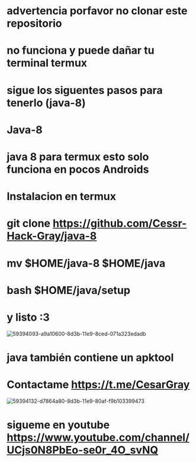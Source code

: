 # advertencia porfavor no clonar este repositorio
# no funciona y puede dañar tu terminal termux 
# sigue los siguentes pasos para tenerlo (java-8)
# Java-8
# java 8 para termux esto solo funciona en pocos Androids
# Instalacion en termux
# git clone https://github.com/Cessr-Hack-Gray/java-8
# mv $HOME/java-8 $HOME/java
# bash $HOME/java/setup
# y listo :3
![59394093-a9a10600-8d3b-11e9-8ced-071a323edadb](https://user-images.githubusercontent.com/46208706/59619384-a2854980-90e7-11e9-9735-a42a1184b2e2.png)
# java también contiene un apktool 
# Contactame https://t.me/CesarGray
![59394132-d7864a80-8d3b-11e9-80af-f9b103399473](https://user-images.githubusercontent.com/46208706/59619392-a6b16700-90e7-11e9-8ae9-6f4d0dfb4d02.png)
# sigueme en youtube https://www.youtube.com/channel/UCjs0N8PbEo-se0r_4O_svNQ
